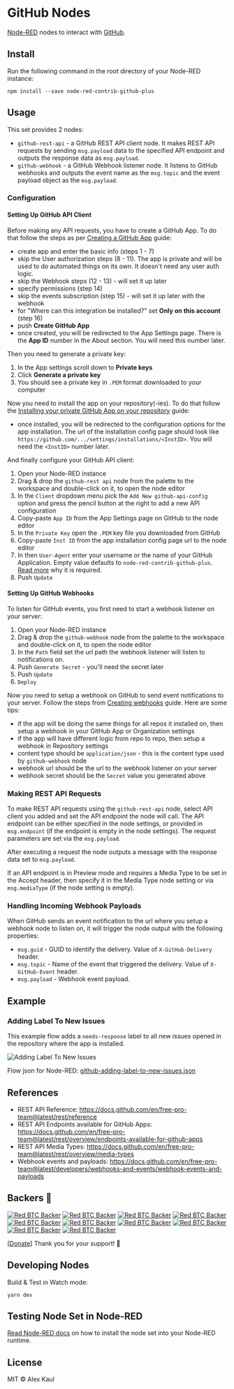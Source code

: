 # GitHub Nodes

<a href="https://nodered.org" target="_blank">Node-RED</a> nodes to interact with <a href="https://github.com/" target="_blank">GitHub</a>.

## Install

Run the following command in the root directory of your Node-RED instance:

```
npm install --save node-red-contrib-github-plus
```

## Usage

This set provides 2 nodes:

- `github-rest-api` - a GitHub REST API client node. It makes REST API requests by sending `msg.payload` data to the specified API endpoint and outputs the response data as `msg.payload`.
- `github-webhook` - a GitHub Webhook listener node. It listens to GitHub webhooks and outputs the event name as the `msg.topic` and the event payload object as the `msg.payload`.

### Configuration

#### Setting Up GitHub API Client

Before making any API requests, you have to create a GitHub App. To do that follow the steps as per [Creating a GitHub App](https://docs.github.com/en/free-pro-team@latest/developers/apps/creating-a-github-app) guide:

- create app and enter the basic info (steps 1 - 7)
- skip the User authorization steps (8 - 11). The app is private and will be used to do automated things on its own. It doesn't need any user auth logic.
- skip the Webhook steps (12 - 13) - will set it up later
- specify permissions (step 14)
- skip the events subscription (step 15) - will set it up later with the webhook
- for "Where can this integration be installed?" set **Only on this account** (step 16)
- push **Create GitHub App**
- once created, you will be redirected to the App Settings page. There is the **App ID** number in the About section. You will need this number later.

Then you need to generate a private key:

1. In the App settings scroll down to **Private keys**
2. Click **Generate a private key**
3. You should see a private key in `.PEM` format downloaded to your computer

Now you need to install the app on your repository(-ies). To do that follow the [Installing your private GitHub App on your repository](https://docs.github.com/en/free-pro-team@latest/developers/apps/installing-github-apps#installing-your-private-github-app-on-your-repository) guide:

- once installed, you will be redirected to the configuration options for the app installation. The url of the installation config page should look like `https://github.com/.../settings/installations/<InstID>`. You will need the `<InstID>` number later.

And finally configure your GitHub API client:

1. Open your Node-RED instance
2. Drag & drop the `github-rest api` node from the palette to the workspace and double-click on it, to open the node editor
3. In the `Client` dropdown menu pick the `Add New github-api-config` option and press the pencil button at the right to add a new API configuration
4. Copy-paste `App ID` from the App Settings page on GitHub to the node editor
5. In the `Private Key` open the `.PEM` key file you downloaded from GitHub
6. Copy-paste `Inst ID` from the app installation config page url to the node editor
7. In then `User-Agent` enter your username or the name of your GitHub Application. Empty value defaults to `node-red-contrib-github-plus`. [Read more](https://docs.github.com/en/rest/overview/resources-in-the-rest-api#user-agent-required) why it is required.
8. Push `Update`

#### Setting Up GitHub Webhooks

To listen for GitHub events, you first need to start a webhook listener on your server:

1. Open your Node-RED instance
2. Drag & drop the `github-webhook` node from the palette to the workspace and double-click on it, to open the node editor
3. In the `Path` field set the url path the webhook listener will listen to notifications on.
4. Push `Generate Secret` - you'll need the secret later
5. Push `Update`
6. `Deploy`

Now you need to setup a webhook on GitHub to send event notifications to your server. Follow the steps from [Creating webhooks](https://docs.github.com/en/free-pro-team@latest/developers/webhooks-and-events/creating-webhooks) guide. Here are some tips:

- if the app will be doing the same things for all repos it installed on, then setup a webhook in your GitHub App or Organization settings
- if the app will have different logic from repo to repo, then setup a webhook in Repository settings
- content type should be `application/json` - this is the content type used by `github-webhook` node
- webhook url should be the url to the webhook listener on your server
- webhook secret should be the `Secret` value you generated above

### Making REST API Requests

To make REST API requests using the `github-rest-api` node, select API client you added and set the API endpoint the node will call. The API endpoint can be either specified in the node settings, or provided in `msg.endpoint` (if the endpoint is empty in the node settings). The request parameters are set via the `msg.payload`.

After executing a request the node outputs a message with the response data set to `msg.payload`.

If an API endpoint is in Preview mode and requires a Media Type to be set in the Accept header, then specify it in the Media Type node setting or via `msg.mediaType` (if the node setting is empty).

### Handling Incoming Webhook Payloads

When GitHub sends an event notification to the url where you setup a webhook node to listen on, it will trigger the node output with the following properties:

- `msg.guid` - GUID to identify the delivery. Value of `X-GitHub-Delivery` header.
- `msg.topic` - Name of the event that triggered the delivery. Value of `X-GitHub-Event` header.
- `msg.payload` - Webhook event payload.

## Example

### Adding Label To New Issues

This example flow adds a `needs-response` label to all new issues opened in the repository where the app is installed.

![Adding Label To New Issues](examples/github-adding-label-to-new-issues.png)

Flow json for Node-RED: [github-adding-label-to-new-issues.json](examples/github-adding-label-to-new-issues.json)

## References

- REST API Reference: https://docs.github.com/en/free-pro-team@latest/rest/reference
- REST API Endpoints available for GitHub Apps: https://docs.github.com/en/free-pro-team@latest/rest/overview/endpoints-available-for-github-apps
- REST API Media Types: https://docs.github.com/en/free-pro-team@latest/rest/overview/media-types
- Webhook events and payloads: https://docs.github.com/en/free-pro-team@latest/developers/webhooks-and-events/webhook-events-and-payloads

## Backers 💝

[![Red BTC Backer](https://mynode.redbtc.org/gh-backer/top/0/avatar/60)](https://mynode.redbtc.org/gh-backer/top/0/profile)
[![Red BTC Backer](https://mynode.redbtc.org/gh-backer/top/1/avatar/60)](https://mynode.redbtc.org/gh-backer/top/1/profile)
[![Red BTC Backer](https://mynode.redbtc.org/gh-backer/top/2/avatar/60)](https://mynode.redbtc.org/gh-backer/top/2/profile)
[![Red BTC Backer](https://mynode.redbtc.org/gh-backer/top/3/avatar/60)](https://mynode.redbtc.org/gh-backer/top/3/profile)
[![Red BTC Backer](https://mynode.redbtc.org/gh-backer/top/4/avatar/60)](https://mynode.redbtc.org/gh-backer/top/4/profile)
[![Red BTC Backer](https://mynode.redbtc.org/gh-backer/top/5/avatar/60)](https://mynode.redbtc.org/gh-backer/top/5/profile)
[![Red BTC Backer](https://mynode.redbtc.org/gh-backer/top/6/avatar/60)](https://mynode.redbtc.org/gh-backer/top/6/profile)
[![Red BTC Backer](https://mynode.redbtc.org/gh-backer/top/7/avatar/60)](https://mynode.redbtc.org/gh-backer/top/7/profile)
[![Red BTC Backer](https://mynode.redbtc.org/gh-backer/top/8/avatar/60)](https://mynode.redbtc.org/gh-backer/top/8/profile)
[![Red BTC Backer](https://mynode.redbtc.org/gh-backer/top/9/avatar/60)](https://mynode.redbtc.org/gh-backer/top/9/profile)

[[Donate](https://mynode.redbtc.org/gh-donate)] Thank you for your support! 🙌

## Developing Nodes

Build & Test in Watch mode:

```
yarn dev
```

## Testing Node Set in Node-RED

[Read Node-RED docs](https://nodered.org/docs/creating-nodes/first-node#testing-your-node-in-node-red) on how to install the node set into your Node-RED runtime.

## License

MIT © Alex Kaul
